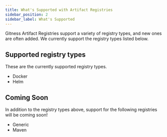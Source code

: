 ```yaml
---
title: What's Supported with Artifact Registries
sidebar_position: 2
sidebar_label: What's Supported
---
```


Gitness Artifact Registries support a variety of registry types, and new ones are often added. We currently support the registry types listed below. 

## Supported registry types

These are the currently supported registry types. 
- Docker
- Helm

## Coming Soon

In addition to the registry types above, support for the following registries will be coming soon!
- Generic
- Maven